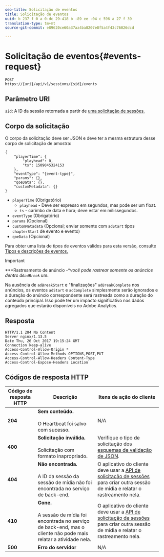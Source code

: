 ```yaml
---
seo-title: Solicitação de eventos
title: Solicitação de eventos
uuid: b 237 f 0 a 0-dc 29-418 b -89 ee -04 c 596 a 27 f 39
translation-type: tm+mt
source-git-commit: e89620ce60a37aa4ba0207e8f5a4f43c76026dcd

---
```



# Solicitação de eventos{#events-request}

```
POST 
https://{uri}/api/v1/sessions/{sid}/events 
```

## Parâmetro URI

`sid`: A ID da sessão retornada a partir de [uma solicitação de sessões.](/help/media-collection-api/mc-api-ref/mc-api-sessions-req.md)

## Corpo da solicitação

O corpo da solicitação deve ser JSON e deve ter a mesma estrutura desse corpo de solicitação de amostra:

```
{ 
    "playerTime": { 
        "playhead": 0, 
        "ts": 1509045324153 
    }, 
    "eventType": "{event-type}", 
    "params": {}, 
    "qoeData": {}, 
    "customMetadata": {} 
}
```

* `playerTime` (Obrigatório)
   * `playhead` - Deve ser expresso em segundos, mas pode ser um float.
   * `ts` - carimbo de data e hora; deve estar em milissegundos.
* `eventType` (Obrigatório)
* `params` (Opcional)
* `customMetadata` (Opcional; enviar somente com `adStart` tipos `chapterStart` de evento e evento)
* `qoeData` (Opcional)

Para obter uma lista de tipos de eventos válidos para esta versão, consulte [Tipos e descrições de eventos.](/help/media-collection-api/mc-api-ref/mc-api-event-types.md)

>[!IMPORTANT]
>
>***Rastreamento de anúncio -**você pode rastrear somente os anúncios dentro de`adBreak`* um.
>
>Na ausência de `adBreakStart` e "finalizações" `adBreakComplete` nos anúncios, os eventos `adStart` e `adComplete` simplesmente serão ignorados e a duração do anúncio correspondente será rastreada como a duração do conteúdo principal. Isso pode ter um impacto significativo nos dados agregados que estarão disponíveis no Adobe Analytics.

## Resposta

```
HTTP/1.1 204 No Content 
Server nginx/1.13.5 
Date Thu, 26 Oct 2017 19:15:24 GMT 
Connection keep-alive 
Access-Control-Allow-Origin * 
Access-Control-Allow-Methods OPTIONS,POST,PUT 
Access-Control-Allow-Headers Content-Type 
Access-Control-Expose-Headers Location
```

## Códigos de resposta HTTP

| Código de resposta HTTP | Descrição | Itens de ação do cliente |
|---|---|---|
| **204** | **Sem conteúdo.** <br/><br/>O Heartbeat foi salvo com sucesso. | N/A |
| **400** | **Solicitação inválida.** <br/><br/>Solicitação com formato inapropriado. | Verifique o tipo de solicitação dos [esquemas de validação de JSON](/help/media-collection-api/mc-api-ref/mc-api-json-validation.md). |
| **404** | **Não encontrada.**<br/><br/>A ID da sessão da sessão de mídia não foi encontrada no serviço de back-end. | O aplicativo do cliente deve usar a [API de solicitação de sessões](/help/media-collection-api/mc-api-ref/mc-api-sessions-req.md) para criar outra sessão de mídia e relatar o rastreamento nela. |
| **410** | **Gone.**<br/><br/>A sessão de mídia foi encontrada no serviço de back-end, mas o cliente não pode mais relatar a atividade nela. | O aplicativo do cliente deve usar a [API de solicitação de sessões](/help/media-collection-api/mc-api-ref/mc-api-sessions-req.md) para criar outra sessão de mídia e relatar o rastreamento nela. |
| **500** | **Erro do servidor** | N/A |


